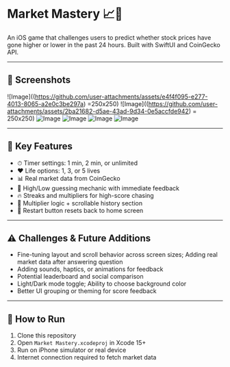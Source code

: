 # Market Mastery 📈💸

An iOS game that challenges users to predict whether stock prices have gone higher or lower in the past 24 hours. Built with SwiftUI and CoinGecko API.

---

## 📸 Screenshots
![Image]((https://github.com/user-attachments/assets/e4f4f095-e277-4013-8065-a2e0c3be297a) =250x250)
![Image]((https://github.com/user-attachments/assets/2ba21682-d5ae-43ad-9d34-0e5accfde942) = 250x250)
![Image](https://github.com/user-attachments/assets/bba80682-29f8-4a64-ae26-6b22f4c42e0d)
![Image](https://github.com/user-attachments/assets/ea187a7a-426a-4b9e-ae21-7b168fb45c6b)
![Image](https://github.com/user-attachments/assets/17d177bd-b9b5-4da8-b81d-2f1142ff5f78)
![Image](https://github.com/user-attachments/assets/5b28de5f-b6a4-4e01-89ed-c3375a818b4c)

---

## 🔑 Key Features

- ⏱ Timer settings: 1 min, 2 min, or unlimited
- ❤️ Life options: 1, 3, or 5 lives
- 📊 Real market data from CoinGecko
- 🤔 High/Low guessing mechanic with immediate feedback
- 🔥 Streaks and multipliers for high-score chasing
- 🧮 Multiplier logic + scrollable history section
- 🧼 Restart button resets back to home screen

---

## ⚠️ Challenges & Future Additions

- Fine-tuning layout and scroll behavior across screen sizes; Adding real market data after answering question
- Adding sounds, haptics, or animations for feedback
- Potential leaderboard and social comparison
- Light/Dark mode toggle; Ability to choose background color
- Better UI grouping or theming for score feedback

---

## 🚀 How to Run

1. Clone this repository
2. Open `Market Mastery.xcodeproj` in Xcode 15+
3. Run on iPhone simulator or real device
4. Internet connection required to fetch market data

